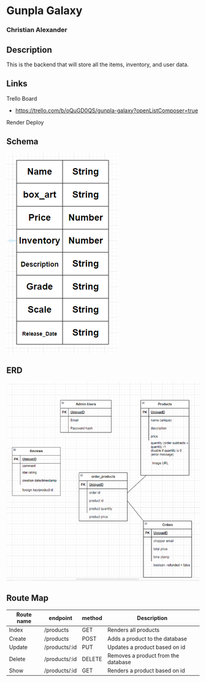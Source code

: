 # Gunpla Galaxy

### Christian Alexander

## Description
This is the backend that will store all the items, inventory, and user data.

## Links
Trello Board
- https://trello.com/b/oQuGD0QS/gunpla-galaxy?openListComposer=true

Render Deploy

## Schema
![Product](./images/schema.png)

## ERD
![ERD](./images/erd.png)

## Route Map
| Route name  | endpoint | method | Description                 |
| ----------- | -------- | ------ | --------------------------- |
| Index | /products   | GET    | Renders all products |
| Create | /products  | POST    | Adds a product to the database |
| Update | /products/:id   |  PUT   | Updates a product based on id |
| Delete | /products/:id   | DELETE   | Removes a product from the database |
| Show | /products/:id   | GET    | Renders a product based on id |
